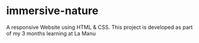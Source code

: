 # immersive-nature
A responsive Website using HTML &amp; CSS. This project is developed as part of my 3 months learning at La Manu
